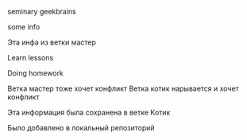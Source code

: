 seminary geekbrains

some info 

Эта инфа из ветки мастер

Learn lessons

Doing homework


Ветка мастер тоже хочет конфликт
Ветка котик нарывается и хочет конфликт

Эта информация была сохранена в ветке Котик

Было добавлено в локальный репозиторий